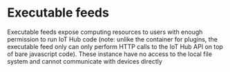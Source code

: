 # Executable feeds

Executable feeds expose computing resources to users with enough permission to run IoT Hub code (note: unlike the container for plugins, the executable feed only can only perform HTTP calls to the IoT Hub API on top of bare javascript code). These instance have no access to the local file system and cannot communicate with devices directly